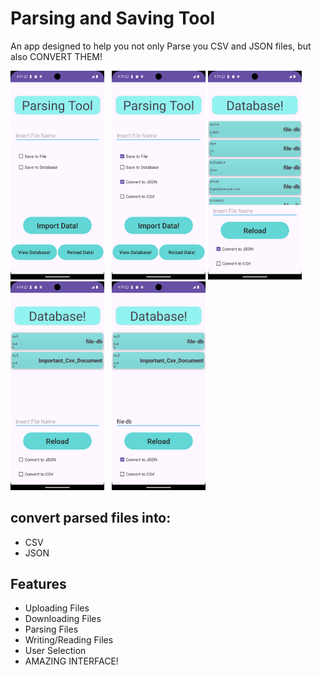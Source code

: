 # Parsing and Saving Tool

An app designed to help you not only Parse you CSV and JSON files, but also CONVERT THEM!


 <img src="./app/Images/Screenshot_1730499716.png" style="width: 150px"/> &nbsp;&nbsp;<img src="./app/Images/Screenshot_1730499741.png" style="width: 150px"/>  <img src="./app/Images/Screenshot_1730499784.png" style="width: 150px"/> &nbsp;&nbsp;<img src="./app/Images/Screenshot_1730499877.png" style="width: 150px"/> &nbsp;&nbsp;<img src="./app/Images/Screenshot_1730499904.png" style="width: 150px"/>



## convert parsed files into:
<ul>
<li>CSV</li>
<li>JSON</li>
</ul>


## Features
<ul>
<li>Uploading Files</li>
<li>Downloading Files</li>
<li>Parsing Files</li>
<li>Writing/Reading Files</li>
<li>User Selection</li>
<li>AMAZING INTERFACE!</li>
</ul>
